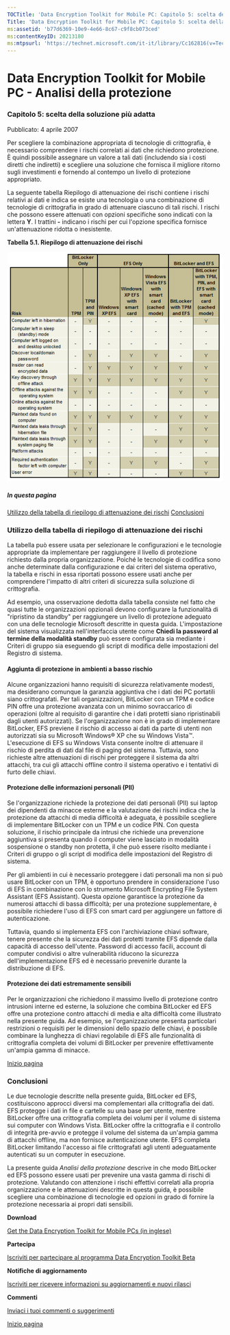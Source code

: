 ```yaml
---
TOCTitle: 'Data Encryption Toolkit for Mobile PC: Capitolo 5: scelta della soluzione più adatta'
Title: 'Data Encryption Toolkit for Mobile PC: Capitolo 5: scelta della soluzione più adatta'
ms:assetid: 'b77d6369-10e9-4e66-8c67-c9f8cb073ced'
ms:contentKeyID: 20213180
ms:mtpsurl: 'https://technet.microsoft.com/it-it/library/Cc162816(v=TechNet.10)'
---
```


Data Encryption Toolkit for Mobile PC - Analisi della protezione
================================================================

### Capitolo 5: scelta della soluzione più adatta

Pubblicato: 4 aprile 2007

Per scegliere la combinazione appropriata di tecnologie di crittografia, è necessario comprendere i rischi correlati ai dati che richiedono protezione. È quindi possibile assegnare un valore a tali dati (includendo sia i costi diretti che indiretti) e scegliere una soluzione che fornisca il migliore ritorno sugli investimenti e fornendo al contempo un livello di protezione appropriato.

La seguente tabella Riepilogo di attenuazione dei rischi contiene i rischi relativi ai dati e indica se esiste una tecnologia o una combinazione di tecnologie di crittografia in grado di attenuare ciascuno di tali rischi. I rischi che possono essere attenuati con opzioni specifiche sono indicati con la lettera **Y**. I trattini **-** indicano i rischi per cui l'opzione specifica fornisce un'attenuazione ridotta o inesistente.

**Tabella 5.1. Riepilogo di attenuazione dei rischi**

![](images/Cc162816.865b473f-87a8-459c-80f3-79361863d073(it-it,TechNet.10).gif "Riepilogo di attenuazione dei rischi")
##### In questa pagina

[](#ecaa)[Utilizzo della tabella di riepilogo di attenuazione dei rischi](#ecaa)
[](#ebaa)[Conclusioni](#ebaa)

### Utilizzo della tabella di riepilogo di attenuazione dei rischi

La tabella può essere usata per selezionare le configurazioni e le tecnologie appropriate da implementare per raggiungere il livello di protezione richiesto dalla propria organizzazione. Poiché le tecnologie di codifica sono anche determinate dalla configurazione e dai criteri del sistema operativo, la tabella e rischi in essa riportati possono essere usati anche per comprendere l'impatto di altri criteri di sicurezza sulla soluzione di crittografia.

Ad esempio, una osservazione dedotta dalla tabella consiste nel fatto che quasi tutte le organizzazioni opzionali devono configurare la funzionalità di "ripristino da standby" per raggiungere un livello di protezione adeguato con una delle tecnologie Microsoft descritte in questa guida. L'impostazione del sistema visualizzata nell'interfaccia utente come **Chiedi la password al termine della modalità standby** può essere configurata sia mediante i Criteri di gruppo sia eseguendo gli script di modifica delle impostazioni del Registro di sistema.

#### Aggiunta di protezione in ambienti a basso rischio

Alcune organizzazioni hanno requisiti di sicurezza relativamente modesti, ma desiderano comunque la garanzia aggiuntiva che i dati dei PC portatili siano crittografati. Per tali organizzazioni, BitLocker con un TPM e codice PIN offre una protezione avanzata con un minimo sovraccarico di operazioni (oltre al requisito di garantire che i dati protetti siano ripristinabili dagli utenti autorizzati). Se l'organizzazione non è in grado di implementare BitLocker, EFS previene il rischio di accesso ai dati da parte di utenti non autorizzati sia su Microsoft Windows® XP che su Windows Vista™. L'esecuzione di EFS su Windows Vista consente inoltre di attenuare il rischio di perdita di dati dal file di paging del sistema. Tuttavia, sono richieste altre attenuazioni di rischi per proteggere il sistema da altri attacchi, tra cui gli attacchi offline contro il sistema operativo e i tentativi di furto delle chiavi.

#### Protezione delle informazioni personali (PII)

Se l'organizzazione richiede la protezione dei dati personali (PII) sui laptop dei dipendenti da minacce esterne e la valutazione dei rischi indica che la protezione da attacchi di media difficoltà è adeguata, è possibile scegliere di implementare BitLocker con un TPM e un codice PIN. Con questa soluzione, il rischio principale da intrusi che richiede una prevenzione aggiuntiva si presenta quando il computer viene lasciato in modalità sospensione o standby non protetta, il che può essere risolto mediante i Criteri di gruppo o gli script di modifica delle impostazioni del Registro di sistema.

Per gli ambienti in cui è necessario proteggere i dati personali ma non si può usare BitLocker con un TPM, è opportuno prendere in considerazione l'uso di EFS in combinazione con lo strumento Microsoft Encrypting File System Assistant (EFS Assistant). Questa opzione garantisce la protezione da numerosi attacchi di bassa difficoltà; per una protezione supplementare, è possibile richiedere l'uso di EFS con smart card per aggiungere un fattore di autenticazione.

Tuttavia, quando si implementa EFS con l'archiviazione chiavi software, tenere presente che la sicurezza dei dati protetti tramite EFS dipende dalla capacità di accesso dell'utente. Password di accesso facili, account di computer condivisi o altre vulnerabilità riducono la sicurezza dell'implementazione EFS ed è necessario prevenirle durante la distribuzione di EFS.

#### Protezione dei dati estremamente sensibili

Per le organizzazioni che richiedono il massimo livello di protezione contro intrusioni interne ed esterne, la soluzione che combina BitLocker ed EFS offre una protezione contro attacchi di media e alta difficoltà come illustrato nella presente guida. Ad esempio, se l'organizzazione presenta particolari restrizioni o requisiti per le dimensioni dello spazio delle chiavi, è possibile combinare la lunghezza di chiavi regolabile di EFS alle funzionalità di crittografia completa dei volumi di BitLocker per prevenire effettivamente un'ampia gamma di minacce.

[](#mainsection)[Inizio pagina](#mainsection)

### Conclusioni

Le due tecnologie descritte nella presente guida, BitLocker ed EFS, costituiscono approcci diversi ma complementari alla crittografia dei dati. EFS protegge i dati in file e cartelle su una base per utente, mentre BitLocker offre una crittografia completa dei volumi per il volume di sistema sui computer con Windows Vista. BitLocker offre la crittografia e il controllo di integrità pre-avvio e protegge il volume del sistema da un'ampia gamma di attacchi offline, ma non fornisce autenticazione utente. EFS completa BitLocker limitando l'accesso ai file crittografati agli utenti adeguatamente autenticati su un computer in esecuzione.

La presente guida *Analisi della protezione* descrive in che modo BitLocker ed EFS possono essere usati per prevenire una vasta gamma di rischi di protezione. Valutando con attenzione i rischi effettivi correlati alla propria organizzazione e le attenuazioni descritte in questa guida, è possibile scegliere una combinazione di tecnologie ed opzioni in grado di fornire la protezione necessaria ai propri dati sensibili.

**Download**

[Get the Data Encryption Toolkit for Mobile PCs (in inglese)](http://go.microsoft.com/fwlink/?linkid=81666)

**Partecipa**

[Iscriviti per partecipare al programma Data Encryption Toolkit Beta](https://connect.microsoft.com/invitationuse.aspx?programid=790&invitationid=desa-r7gd-3f73&siteid=14)

**Notifiche di aggiornamento**

[Iscriviti per ricevere informazioni su aggiornamenti e nuovi rilasci](http://go.microsoft.com/fwlink/?linkid=54982)

**Commenti**

[Inviaci i tuoi commenti o suggerimenti](mailto:secwish@microsoft.com?oggetto=analisi%20della%20protezione%20di%20data%20encryption%20toolkit%20for%20mobile%20pc%20su%20technet)

[](#mainsection)[Inizio pagina](#mainsection)
